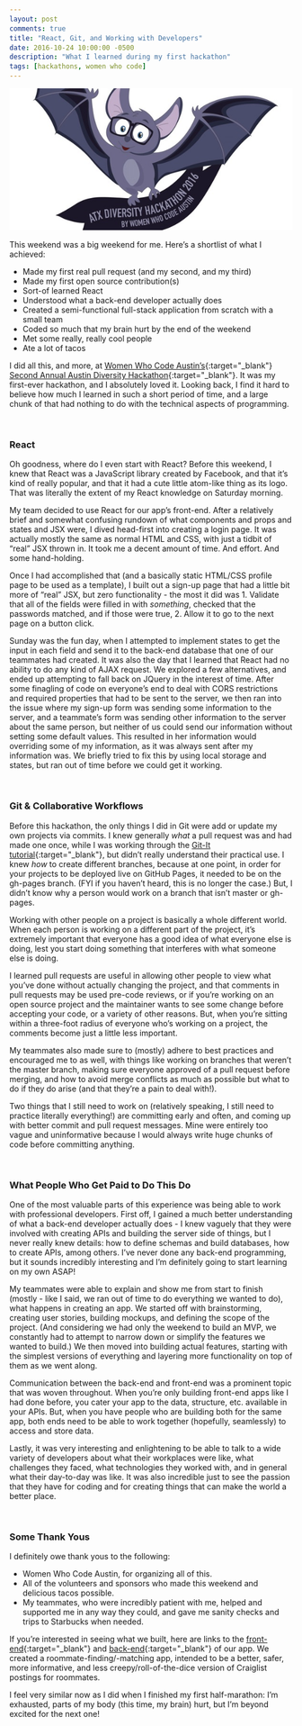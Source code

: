 ```yaml
---
layout: post
comments: true
title: "React, Git, and Working with Developers"
date: 2016-10-24 10:00:00 -0500
description: "What I learned during my first hackathon"
tags: [hackathons, women who code]
---
```


<img src="/images/posts/2016-10/women-who-code-austin-diversity-hackathon.jpg" class="center-img" alt="Women Who Code Austin Diversity Hackathon Logo"/>

<br/>

This weekend was a big weekend for me. Here’s a shortlist of what I achieved:

* Made my first real pull request (and my second, and my third)
* Made my first open source contribution(s)
* Sort-of learned React
* Understood what a back-end developer actually does
* Created a semi-functional full-stack application from scratch with a small team
* Coded so much that my brain hurt by the end of the weekend
* Met some really, really cool people
* Ate a lot of tacos

I did all this, and more, at [Women Who Code Austin’s](https://www.womenwhocode.com/austin){:target="_blank"} [Second Annual Austin Diversity Hackathon](https://www.eventbrite.com/e/austin-diversity-hackathon-2nd-annual-atxdivhack-tickets-27230014707#){:target="_blank"}. It was my first-ever hackathon, and I absolutely loved it. Looking back, I find it hard to believe how much I learned in such a short period of time, and a large chunk of that had nothing to do with the technical aspects of programming.

<br/>

### React

Oh goodness, where do I even start with React? Before this weekend, I knew that React was a JavaScript library created by Facebook, and that it’s kind of really popular, and that it had a cute little atom-like thing as its logo. That was literally the extent of my React knowledge on Saturday morning.

My team decided to use React for our app’s front-end. After a relatively brief and somewhat confusing rundown of what components and props and states and JSX were, I dived head-first into creating a login page. It was actually mostly the same as normal HTML and CSS, with just a tidbit of “real” JSX thrown in. It took me a decent amount of time. And effort. And some hand-holding.

Once I had accomplished that (and a basically static HTML/CSS profile page to be used as a template), I built out a sign-up page that had a little bit more of “real” JSX, but zero functionality - the most it did was 1. Validate that all of the fields were filled in with *something*, checked that the passwords matched, and if those were true, 2. Allow it to go to the next page on a button click.

Sunday was the fun day, when I attempted to implement states to get the input in each field and send it to the back-end database that one of our teammates had created. It was also the day that I learned that React had no ability to do any kind of AJAX request. We explored a few alternatives, and ended up attempting to fall back on JQuery in the interest of time. After some finagling of code on everyone’s end to deal with CORS restrictions and required properties that had to be sent to the server, we then ran into the issue where my sign-up form was sending some information to the server, and a teammate’s form was sending other information to the server about the same person, but neither of us could send our information without setting some default values. This resulted in her information would overriding some of my information, as it was always sent after my information was. We briefly tried to fix this by using local storage and states, but ran out of time before we could get it working.

<br/>

### Git & Collaborative Workflows

Before this hackathon, the only things I did in Git were add or update my own projects via commits. I knew generally *what* a pull request was and had made one once, while I was working through the [Git-It tutorial](http://jlord.us/git-it/){:target="_blank"}, but didn’t really understand their practical use. I knew *how* to create different branches, because at one point, in order for your projects to be deployed live on GitHub Pages, it needed to be on the gh-pages branch. (FYI if you haven’t heard, this is no longer the case.) But, I didn’t know why a person would work on a branch that isn’t master or gh-pages.

Working with other people on a project is basically a whole different world. When each person is working on a different part of the project, it’s extremely important that everyone has a good idea of what everyone else is doing, lest you start doing something that interferes with what someone else is doing.

I learned pull requests are useful in allowing other people to view what you’ve done without actually changing the project, and that comments in pull requests may be used pre-code reviews, or if you’re working on an open source project and the maintainer wants to see some change before accepting your code, or a variety of other reasons. But, when you’re sitting within a three-foot radius of everyone who’s working on a project, the comments become just a little less important.

My teammates also made sure to (mostly) adhere to best practices and encouraged me to as well, with things like working on branches that weren’t the master branch, making sure everyone approved of a pull request before merging, and how to avoid merge conflicts as much as possible but what to do if they do arise (and that they’re a pain to deal with!).

Two things that I still need to work on (relatively speaking, I still need to practice literally everything!) are committing early and often, and coming up with better commit and pull request messages. Mine were entirely too vague and uninformative because I would always write huge chunks of code before committing anything.

<br/>

### What People Who Get Paid to Do This Do

One of the most valuable parts of this experience was being able to work with professional developers. First off, I gained a much better understanding of what a back-end developer actually does - I knew vaguely that they were involved with creating APIs and building the server side of things, but I never really knew details: how to define schemas and build databases, how to create APIs, among others. I’ve never done any back-end programming, but it sounds incredibly interesting and I’m definitely going to start learning on my own ASAP!

My teammates were able to explain and show me from start to finish (mostly - like I said, we ran out of time to do everything we wanted to do), what happens in creating an app. We started off with brainstorming, creating user stories, building mockups, and defining the scope of the project. (And considering we had only the weekend to build an MVP, we constantly had to attempt to narrow down or simplify the features we wanted to build.) We then moved into building actual features, starting with the simplest versions of everything and layering more functionality on top of them as we went along.

Communication between the back-end and front-end was a prominent topic that was woven throughout. When you’re only building front-end apps like I had done before, you cater your app to the data, structure, etc. available in your APIs. But, when you have people who are building both for the same app, both ends need to be able to work together (hopefully, seamlessly) to access and store data.

Lastly, it was very interesting and enlightening to be able to talk to a wide variety of developers about what their workplaces were like, what challenges they faced, what technologies they worked with, and in general what their day-to-day was like. It was also incredible just to see the passion that they have for coding and for creating things that can make the world a better place.

<br/>

### Some Thank Yous

I definitely owe thank yous to the following:

* Women Who Code Austin, for organizing all of this.
* All of the volunteers and sponsors who made this weekend and delicious tacos possible.
* My teammates, who were incredibly patient with me, helped and supported me in any way they could, and gave me sanity checks and trips to Starbucks when needed.

If you’re interested in seeing what we built, here are links to the [front-end](https://github.com/MarkLyck/Roominate){:target="_blank"} and [back-end](https://github.com/mbetz08/roominate){:target="_blank"} of our app. We created a roommate-finding/-matching app, intended to be a better, safer, more informative, and less creepy/roll-of-the-dice version of Craiglist postings for roommates.

I feel very similar now as I did when I finished my first half-marathon: I’m exhausted, parts of my body (this time, my brain) hurt, but I’m beyond excited for the next one!
